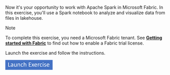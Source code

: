 Now it's your opportunity to work with Apache Spark in Microsoft Fabric. In this exercise, you'll use a Spark notebook to analyze and visualize data from files in lakehouse.

> [!NOTE]
> To complete this exercise, you need a Microsoft Fabric tenant. See [**Getting started with Fabric**](/fabric/get-started/fabric-trial) to find out how to enable a Fabric trial license.

Launch the exercise and follow the instructions.

[![Button to launch exercise.](../media/launch-exercise.png)](https://go.microsoft.com/fwlink/?linkid=2259707&azure-portal=true)
